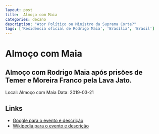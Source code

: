 ```yaml
---
layout: post
title:  Almoço com Maia
categories: decano
description: "Ator Político ou Ministro da Suprema Corte?"
tags: ['Residência oficial de Rodrigo Maia', 'Brasília', 'Brasil']
---
```


# Almoço com Maia
## Almoço com Rodrigo Maia após prisões de Temer e Moreira Franco pela Lava Jato.
Local: Almoço com Maia
Data: 2019-03-21

## Links 
- [Google para o evento e descrição](https://www.google.com/search?q=Gilmar%20Mendes%20%2B%20Almo%C3%A7o%20com%20Maia%20Almo%C3%A7o%20com%20Rodrigo%20Maia%20ap%C3%B3s%20pris%C3%B5es%20de%20Temer%20e%20Moreira%20Franco%20pela%20Lava%20Jato.%20Resid%C3%AAncia%20oficial%20de%20Rodrigo%20Maia%2C%20Bras%C3%ADlia%2C%20Brasil)
- [Wikipedia para o evento e descrição](https://en.wikipedia.org/w/index.php?search=Gilmar%20Mendes%20%2B%20Almo%C3%A7o%20com%20Maia%20Almo%C3%A7o%20com%20Rodrigo%20Maia%20ap%C3%B3s%20pris%C3%B5es%20de%20Temer%20e%20Moreira%20Franco%20pela%20Lava%20Jato.%20Resid%C3%AAncia%20oficial%20de%20Rodrigo%20Maia%2C%20Bras%C3%ADlia%2C%20Brasil)
